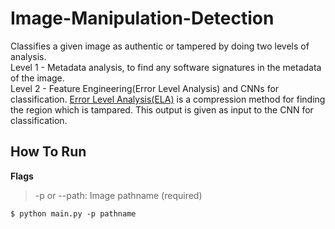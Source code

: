 # Image-Manipulation-Detection
Classifies a given image as authentic or tampered by doing two levels of analysis. <br>
Level 1 - Metadata analysis, to find any software signatures in the metadata of the image. <br>
Level 2 - Feature Engineering(Error Level Analysis) and CNNs for classification. [Error Level Analysis(ELA)](http://fotoforensics.com/tutorial-ela.php) is a compression method for finding the region which is tampared. This output is given as input to the CNN for classification. <br>

## How To Run
**Flags**
> -p or --path: Image pathname (required) <br>

`$ python main.py -p pathname` <br>
